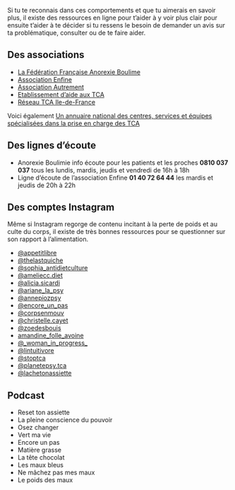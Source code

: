 Si tu te reconnais dans ces comportements et que tu aimerais en savoir plus, il existe des ressources en ligne pour t’aider à y voir plus clair pour ensuite t’aider à te décider si tu ressens le besoin de demander un avis sur ta problématique, consulter ou de te faire aider.

## Des associations

-	[La Fédération Française Anorexie Boulime](www.ffab.fr)
-	[Association Enfine](www.enfine.com)
-	[Association Autrement](www.anorexie-et-boulimie.fr)
-	[Etablissement d’aide aux TCA](www.endat.fr)
-	[Réseau TCA Ile-de-France](www.reseautca-idf.org)

Voici également [Un annuaire national des centres, services et équipes spécialisées dans la prise en charge des TCA](https://www.ffab.fr/annuaire-2021)

## Des lignes d’écoute 

- Anorexie Boulimie info écoute pour les patients et les proches **0810 037 037** tous les lundis, mardis, jeudis et vendredi de 16h à 18h
- Ligne d’écoute de l’association Enfine **01 40 72 64 44** les mardis et jeudis de 20h à 22h

## Des comptes Instagram

Même si Instagram regorge de contenu incitant à la perte de poids et au culte du corps, il existe de très bonnes ressources pour se questionner sur son rapport à l’alimentation.

- [@appetitlibre](https://www.instagram.com/appetitlibre/)
- [@thelastquiche](https://www.instagram.com/thelastquiche/)
- [@sophia_antidietculture](https://www.instagram.com/sophia_antidietculture/)
- [@ameliecc.diet](https://www.instagram.com/ameliecc.diet/)
- [@alicia.sicardi](https://www.instagram.com/alicia.sicardi/)
- [@ariane_la_psy](https://www.instagram.com/ariane_la_psy/)
- [@annepiozpsy](https://www.instagram.com/annepiozpsy/)
- [@encore_un_pas](https://www.instagram.com/encore_un_pas/)
- [@corpsenmouv](https://www.instagram.com/corpsenmouv/)
- [@christelle.cayet](https://www.instagram.com/christelle.cayet/)
- [@zoedesbouis](https://www.instagram.com/zoedesbouis/)
- [amandine_folle_avoine](https://www.instagram.com/amandine_folle_avoine/)
- [@\_woman\_in\_progress\_](https://www.instagram.com/_woman_in_progress_/)
- [@lintuitivore](https://www.instagram.com/lintuitivore/)
- [@stoptca](https://www.instagram.com/stoptca/)
- [@planetepsy.tca](https://www.instagram.com/planetepsy.tca/)
- [@lachetonassiette](https://www.instagram.com/lachetonassiette/)

## Podcast

- Reset ton assiette
- La pleine conscience du pouvoir
- Osez changer
- Vert ma vie
- Encore un pas
- Matière grasse
- La tête chocolat
- Les maux bleus
- Ne mâchez pas mes maux
- Le poids des maux
